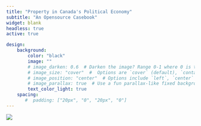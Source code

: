 ```yaml
---
title: "Property in Canada's Political Economy"
subtitle: "An Opensource Casebook"
widget: blank
headless: true
active: true

design:
    background:
        color: "black"
        image: ""
        # image_darken: 0.6  # Darken the image? Range 0-1 where 0 is transparent and 1 is opaque.
        # image_size: "cover"  #  Options are `cover` (default), `contain`, or `actual` size.
        # image_position: "center"  # Options include `left`, `center` (default), or `right`.
        # image_parallax: true  # Use a fun parallax-like fixed background effect? true/false
        text_color_light: true
    spacing:
       #  padding: ["20px", "0", "20px", "0"]
---
```


![](/media/acorn.jpg)